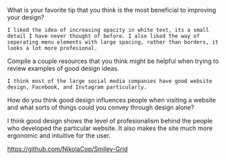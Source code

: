 What is your favorite tip that you think is the most beneficial to improving your design?

    I liked the idea of increasing opacity in white text, its a small detail I have never thought of before. I also liked the way of seperating menu elements with large spacing, rather than borders, it looks a lot more profesional. 

Compile a couple resources that you think might be helpful when trying to review examples of good design ideas.

    I think most of the large social media companies have good website design, Facebook, and Instagram particularly.

How do you think good design influences people when visiting a website and what sorts of things could you convey through design alone?

   I think good design shows the level of profesionalism behind the people who developed the particular website. It also makes the site much more ergonomic and intuitive for the user. 

https://github.com/NikolaCop/Smiley-Grid